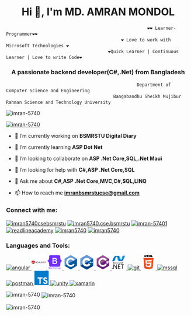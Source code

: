 <h1 align="center">Hi 👋, I'm MD. AMRAN MONDOL</h1>


                                                          ❤❤ Learner-Programmer❤❤
                                                ❤ Love to work with Microsoft Technologies ❤
                                           ❤Quick Learner | Continuous Learner | Love to write Code❤
<h3 align="center">A passionate backend developer(C#,.Net) from Bangladesh</h3>

                                                      Department of Computer Science and Engineering
                                             Bangabandhu Sheikh Mujibur Rahman Science and Technology University

<p align="left"> <img src="https://komarev.com/ghpvc/?username=imran-5740&label=Profile%20views&color=0e75b6&style=flat" alt="imran-5740" /> </p>

<p align="left"> <a href="https://github.com/ryo-ma/github-profile-trophy"><img src="https://github-profile-trophy.vercel.app/?username=imran-5740" alt="imran-5740" /></a> </p>

- 🔭 I’m currently working on **BSMRSTU Digital Diary**

- 🌱 I’m currently learning **ASP Dot Net**

- 👯 I’m looking to collaborate on **ASP .Net Core,SQL,.Net Maui**

- 🤝 I’m looking for help with **C#,ASP .Net Core,SQL**

- 💬 Ask me about **C#,ASP .Net Core,MVC,C#,SQL,LINQ**

- 📫 How to reach me **imranbsmrstucse@gmail.com**

<h3 align="left">Connect with me:</h3>
<p align="left">
<a href="https://linkedin.com/in/imran5740csebsmrstu" target="blank"><img align="center" src="https://raw.githubusercontent.com/rahuldkjain/github-profile-readme-generator/master/src/images/icons/Social/linked-in-alt.svg" alt="imran5740csebsmrstu" height="30" width="40" /></a>
<a href="https://fb.com/imran5740.cse.bsmrstu" target="blank"><img align="center" src="https://raw.githubusercontent.com/rahuldkjain/github-profile-readme-generator/master/src/images/icons/Social/facebook.svg" alt="imran5740.cse.bsmrstu" height="30" width="40" /></a>
<a href="https://instagram.com/imran-57401" target="blank"><img align="center" src="https://raw.githubusercontent.com/rahuldkjain/github-profile-readme-generator/master/src/images/icons/Social/instagram.svg" alt="imran-57401" height="30" width="40" /></a>
<a href="https://www.youtube.com/c/readlineacademy" target="blank"><img align="center" src="https://raw.githubusercontent.com/rahuldkjain/github-profile-readme-generator/master/src/images/icons/Social/youtube.svg" alt="readlineacademy" height="30" width="40" /></a>
<a href="https://www.codechef.com/users/imran5740" target="blank"><img align="center" src="https://cdn.jsdelivr.net/npm/simple-icons@3.1.0/icons/codechef.svg" alt="imran5740" height="30" width="40" /></a>
<a href="https://codeforces.com/profile/imran5740" target="blank"><img align="center" src="https://raw.githubusercontent.com/rahuldkjain/github-profile-readme-generator/master/src/images/icons/Social/codeforces.svg" alt="imran5740" height="30" width="40" /></a>
</p>

<h3 align="left">Languages and Tools:</h3>
<p align="left"> <a href="https://angular.io" target="_blank" rel="noreferrer"> <img src="https://angular.io/assets/images/logos/angular/angular.svg" alt="angular" width="40" height="40"/> </a> <a href="https://angular.io" target="_blank" rel="noreferrer"> <img src="https://raw.githubusercontent.com/devicons/devicon/master/icons/angularjs/angularjs-original-wordmark.svg" alt="angularjs" width="40" height="40"/> </a> <a href="https://getbootstrap.com" target="_blank" rel="noreferrer"> <img src="https://raw.githubusercontent.com/devicons/devicon/master/icons/bootstrap/bootstrap-plain-wordmark.svg" alt="bootstrap" width="40" height="40"/> </a> <a href="https://www.cprogramming.com/" target="_blank" rel="noreferrer"> <img src="https://raw.githubusercontent.com/devicons/devicon/master/icons/c/c-original.svg" alt="c" width="40" height="40"/> </a> <a href="https://www.w3schools.com/cpp/" target="_blank" rel="noreferrer"> <img src="https://raw.githubusercontent.com/devicons/devicon/master/icons/cplusplus/cplusplus-original.svg" alt="cplusplus" width="40" height="40"/> </a> <a href="https://www.w3schools.com/cs/" target="_blank" rel="noreferrer"> <img src="https://raw.githubusercontent.com/devicons/devicon/master/icons/csharp/csharp-original.svg" alt="csharp" width="40" height="40"/> </a> <a href="https://dotnet.microsoft.com/" target="_blank" rel="noreferrer"> <img src="https://raw.githubusercontent.com/devicons/devicon/master/icons/dot-net/dot-net-original-wordmark.svg" alt="dotnet" width="40" height="40"/> </a> <a href="https://git-scm.com/" target="_blank" rel="noreferrer"> <img src="https://www.vectorlogo.zone/logos/git-scm/git-scm-icon.svg" alt="git" width="40" height="40"/> </a> <a href="https://www.w3.org/html/" target="_blank" rel="noreferrer"> <img src="https://raw.githubusercontent.com/devicons/devicon/master/icons/html5/html5-original-wordmark.svg" alt="html5" width="40" height="40"/> </a> <a href="https://www.microsoft.com/en-us/sql-server" target="_blank" rel="noreferrer"> <img src="https://www.svgrepo.com/show/303229/microsoft-sql-server-logo.svg" alt="mssql" width="40" height="40"/> </a> <a href="https://postman.com" target="_blank" rel="noreferrer"> <img src="https://www.vectorlogo.zone/logos/getpostman/getpostman-icon.svg" alt="postman" width="40" height="40"/> </a> <a href="https://www.typescriptlang.org/" target="_blank" rel="noreferrer"> <img src="https://raw.githubusercontent.com/devicons/devicon/master/icons/typescript/typescript-original.svg" alt="typescript" width="40" height="40"/> </a> <a href="https://unity.com/" target="_blank" rel="noreferrer"> <img src="https://www.vectorlogo.zone/logos/unity3d/unity3d-icon.svg" alt="unity" width="40" height="40"/> </a> <a href="https://dotnet.microsoft.com/apps/xamarin" target="_blank" rel="noreferrer"> <img src="https://raw.githubusercontent.com/detain/svg-logos/780f25886640cef088af994181646db2f6b1a3f8/svg/xamarin.svg" alt="xamarin" width="40" height="40"/> </a> </p>

<p><img align="left" src="https://github-readme-stats.vercel.app/api/top-langs?username=imran-5740&show_icons=true&locale=en&layout=compact" alt="imran-5740" /></p>

<p>&nbsp;<img align="center" src="https://github-readme-stats.vercel.app/api?username=imran-5740&show_icons=true&locale=en" alt="imran-5740" /></p>

<p><img align="center" src="https://github-readme-streak-stats.herokuapp.com/?user=imran-5740&" alt="imran-5740" /></p>

